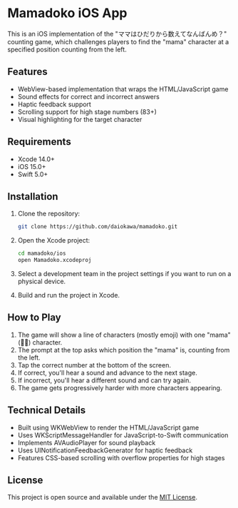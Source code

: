 # Mamadoko iOS App

This is an iOS implementation of the "ママはひだりから数えてなんばんめ？" counting game, which challenges players to find the "mama" character at a specified position counting from the left.

## Features

- WebView-based implementation that wraps the HTML/JavaScript game
- Sound effects for correct and incorrect answers
- Haptic feedback support
- Scrolling support for high stage numbers (83+)
- Visual highlighting for the target character

## Requirements

- Xcode 14.0+
- iOS 15.0+
- Swift 5.0+

## Installation

1. Clone the repository:
   ```bash
   git clone https://github.com/daiokawa/mamadoko.git
   ```

2. Open the Xcode project:
   ```bash
   cd mamadoko/ios
   open Mamadoko.xcodeproj
   ```

3. Select a development team in the project settings if you want to run on a physical device.

4. Build and run the project in Xcode.

## How to Play

1. The game will show a line of characters (mostly emoji) with one "mama" (🙋‍♀️) character.
2. The prompt at the top asks which position the "mama" is, counting from the left.
3. Tap the correct number at the bottom of the screen.
4. If correct, you'll hear a sound and advance to the next stage.
5. If incorrect, you'll hear a different sound and can try again.
6. The game gets progressively harder with more characters appearing.

## Technical Details

- Built using WKWebView to render the HTML/JavaScript game
- Uses WKScriptMessageHandler for JavaScript-to-Swift communication
- Implements AVAudioPlayer for sound playback
- Uses UINotificationFeedbackGenerator for haptic feedback
- Features CSS-based scrolling with overflow properties for high stages

## License

This project is open source and available under the [MIT License](../LICENSE).